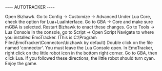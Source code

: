 ---- AUTOTRACKER ----

Open Bizhawk.
Go to Config -> Customize -> Advanced
Under Lua Core, check the option for Lua+LuaInterface.
Go to GBA -> Core and make sure mGBA is selected.
Restart Bizhawk to enact these changes.
Go to Tools -> Lua Console
In the console, go to Script -> Open Script
Navigate to where you installed EmoTracker. (This is C:\Program Files\EmoTracker\Connectors\bizhawk by default)
Double click on the file named 'connector'.
You must leave the Lua Console open.
In EmoTracker, right click on the little robot icon in the bottom right corner.
Go to GBA, then click Lua.
If you followed these directions, the little robot should turn cyan.
Enjoy the game.
